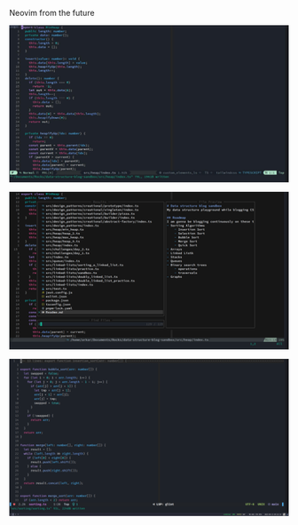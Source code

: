  Neovim from the future 

![Preview](https://raw.githubusercontent.com/Riley1101/nvim-from-future/v2/preview/preview.jpg)

![Plugins](https://raw.githubusercontent.com/Riley1101/nvim-from-future/v2/preview/telescope.png)

![Plugins](https://raw.githubusercontent.com/Riley1101/nvim-from-future/v2/preview/react.png)


